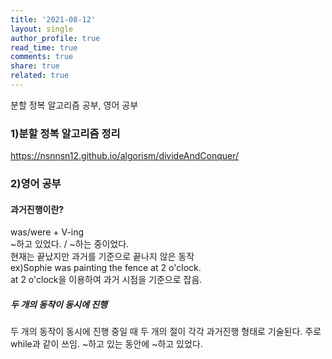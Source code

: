 ```yaml
---
title: '2021-08-12'
layout: single
author_profile: true
read_time: true
comments: true
share: true
related: true
---
```

분할 정복 알고리즘 공부, 영어 공부


### 1)분할 정복 알고리즘 정리
<a href="https://nsnnsn12.github.io/algorism/divideAndConquer/" target="_blank">https://nsnnsn12.github.io/algorism/divideAndConquer/</a>

### 2)영어 공부
#### 과거진행이란?
<p class="notice--info" >
was/were + V-ing  <br/>
~하고 있었다. / ~하는 중이었다. <br/>
현재는 끝났지만 과거를 기준으로 끝나지 않은 동작 <br/>
ex)Sophie was painting the fence at 2 o'clock. <br/>
at 2 o'clock을 이용하여 과거 시점을 기준으로 잡음.
</p>

##### 두 개의 동작이 동시에 진행
<p class="notice">
두 개의 동작이 동시에 진행 중일 때 두 개의 절이 각각 과거진행 형태로 기술된다.
주로 while과 같이 쓰임.
~하고 있는 동안에 ~하고 있었다.
</p>
